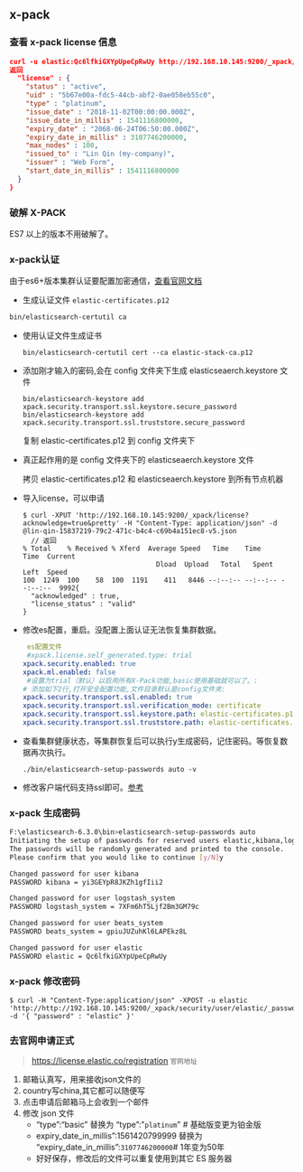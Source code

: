 ## x-pack

### 查看 x-pack license 信息

```json
curl -u elastic:Qc6lfkiGXYpUpeCpRwUy http://192.168.10.145:9200/_xpack/license
返回
  "license" : {
    "status" : "active",
    "uid" : "5b67e00a-fdc5-44cb-abf2-0ae058eb55c0",
    "type" : "platinum",
    "issue_date" : "2018-11-02T00:00:00.000Z",
    "issue_date_in_millis" : 1541116800000,
    "expiry_date" : "2068-06-24T06:50:00.000Z",
    "expiry_date_in_millis" : 3107746200000,
    "max_nodes" : 100,
    "issued_to" : "Lin Qin (my-company)",
    "issuer" : "Web Form",
    "start_date_in_millis" : 1541116800000
  }
}

```

### 破解 X-PACK

ES7 以上的版本不用破解了。

### x-pack认证

由于es6+版本集群认证要配置加密通信，[查看官网文档](https://www.elastic.co/guide/en/elasticsearch/reference/6.3/configuring-tls.html#node-certificates)

- 生成认证文件 `elastic-certificates.p12`

```sh
bin/elasticsearch-certutil ca
```

- 使用认证文件生成证书

  ```shell
  bin/elasticsearch-certutil cert --ca elastic-stack-ca.p12
  ```

- 添加刚才输入的密码,会在 config 文件夹下生成 elasticseaerch.keystore 文件

  ```shell
  bin/elasticsearch-keystore add xpack.security.transport.ssl.keystore.secure_password
  bin/elasticsearch-keystore add xpack.security.transport.ssl.truststore.secure_password
  ```

  复制 elastic-certificates.p12 到 config 文件夹下

- 真正起作用的是 config 文件夹下的 elasticseaerch.keystore 文件

  拷贝 elastic-certificates.p12 和 elasticseaerch.keystore 到所有节点机器

- 导入license，可以申请

  ```shell
  $ curl -XPUT 'http://192.168.10.145:9200/_xpack/license?acknowledge=true&pretty' -H "Content-Type: application/json" -d @lin-qin-15837219-79c2-471c-b4c4-c69b4a151ec8-v5.json
    // 返回
  % Total    % Received % Xferd  Average Speed   Time    Time     Time  Current
                                   Dload  Upload   Total   Spent    Left  Speed
  100  1249  100    58  100  1191    411   8446 --:--:-- --:--:-- --:--:--  9992{
    "acknowledged" : true,
    "license_status" : "valid"
  }
  
  ```

- 修改es配置，重启。没配置上面认证无法恢复集群数据。

  ```yml
   es配置文件
   #xpack.license.self_generated.type: trial
  xpack.security.enabled: true
  xpack.ml.enabled: false
   #设置为trial（默认）以启用所有X-Pack功能,basic使用基础就可以了。: 
  # 添加如下2行,打开安全配置功能,文件目录默认是config文件夹: 
  xpack.security.transport.ssl.enabled: true
  xpack.security.transport.ssl.verification_mode: certificate
  xpack.security.transport.ssl.keystore.path: elastic-certificates.p12
  xpack.security.transport.ssl.truststore.path: elastic-certificates.p12
  ```

- 查看集群健康状态，等集群恢复后可以执行y生成密码，记住密码。等恢复数据再次执行。

  ```shell
  ./bin/elasticsearch-setup-passwords auto -v
  ```

- 修改客户端代码支持ssl即可。[参考](https://segmentfault.com/a/1190000022102940)

### x-pack 生成密码

```sh
F:\elasticsearch-6.3.0\bin>elasticsearch-setup-passwords auto
Initiating the setup of passwords for reserved users elastic,kibana,logstash_system,beats_system.
The passwords will be randomly generated and printed to the console.
Please confirm that you would like to continue [y/N]y

Changed password for user kibana
PASSWORD kibana = yi3GEYpR8JKZh1gfIii2

Changed password for user logstash_system
PASSWORD logstash_system = 7XFm6hT5Ljf2Bm3GM79c

Changed password for user beats_system
PASSWORD beats_system = gpiuJUZuhKl6LAPEkz8L

Changed password for user elastic
PASSWORD elastic = Qc6lfkiGXYpUpeCpRwUy
```

### x-pack 修改密码

```shell
$ curl -H "Content-Type:application/json" -XPOST -u elastic 'http://http://192.168.10.145:9200/_xpack/security/user/elastic/_password' -d '{ "password" : "elastic" }'

```

### 去官网申请正式

> https://license.elastic.co/registration `官网地址`

1. 邮箱认真写，用来接收json文件的
2. country写china,其它都可以随便写
3. 点击申请后邮箱马上会收到一个邮件
4. 修改 json 文件 
   - “type”:“basic” 替换为 “type”:"`platinum`" # 基础版变更为铂金版
   - expiry_date_in_millis”:1561420799999 替换为 “expiry_date_in_millis”:`3107746200000`# 1年变为50年
   - 好好保存，修改后的文件可以重复使用到其它 ES 服务器

